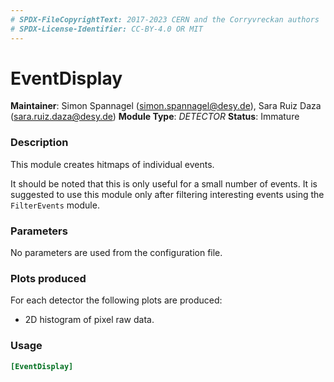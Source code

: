 ```yaml
---
# SPDX-FileCopyrightText: 2017-2023 CERN and the Corryvreckan authors
# SPDX-License-Identifier: CC-BY-4.0 OR MIT
---
```

# EventDisplay
**Maintainer**: Simon Spannagel (simon.spannagel@desy.de), Sara Ruiz Daza (sara.ruiz.daza@desy.de)
**Module Type**: *DETECTOR*
**Status**: Immature

### Description
This module creates hitmaps of individual events.

It should be noted that this is only useful for a small number of events. It is suggested to use this module only after filtering interesting events using the `FilterEvents` module.

### Parameters
No parameters are used from the configuration file.

### Plots produced
For each detector the following plots are produced:

* 2D histogram of pixel raw data.

### Usage
```toml
[EventDisplay]

```
